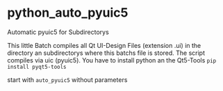 # python_auto_pyuic5
Automatic pyuic5 for Subdirectorys

This little Batch compiles all Qt UI-Design Files (extension .ui) in the directory an subdirectorys where this batchs file is stored.
The script compiles via uic (pyuic5). 
You have to install python an the Qt5-Tools
```pip install pyqt5-tools```

start with ```auto_pyuic5``` without parameters
